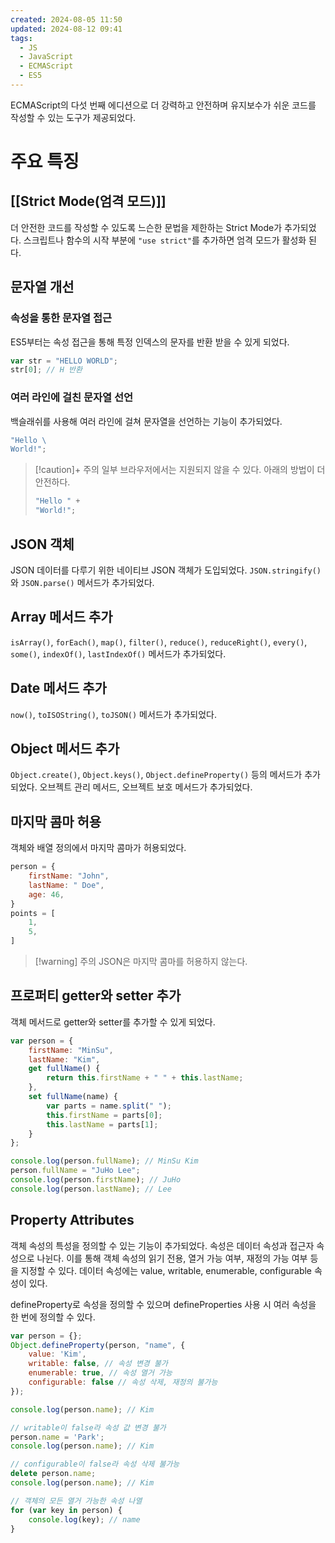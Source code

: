 ```yaml
---
created: 2024-08-05 11:50
updated: 2024-08-12 09:41
tags:
  - JS
  - JavaScript
  - ECMAScript
  - ES5
---
```

ECMAScript의 다섯 번째 에디션으로 더 강력하고 안전하며 유지보수가 쉬운 코드를 작성할 수 있는 도구가 제공되었다.
# 주요 특징
## [[Strict Mode(엄격 모드)]]
더 안전한 코드를 작성할 수 있도록 느슨한 문법을 제한하는 Strict Mode가 추가되었다.
스크립트나 함수의 시작 부분에 `"use strict"`를 추가하면 엄격 모드가 활성화 된다.
## 문자열 개선
### 속성을 통한 문자열 접근
ES5부터는 속성 접근을 통해 특정 인덱스의 문자를 반환 받을 수 있게 되었다.
```js
var str = "HELLO WORLD";
str[0]; // H 반환
```
### 여러 라인에 걸친 문자열 선언
백슬래쉬를 사용해 여러 라인에 걸쳐 문자열을 선언하는 기능이 추가되었다.
```js
"Hello \
World!";
```

> [!caution]+ 주의
> 일부 브라우저에서는 지원되지 않을 수 있다. 아래의 방법이 더 안전하다.
> ```js
> "Hello " +
> "World!";
> ```
## JSON 객체
JSON 데이터를 다루기 위한 네이티브 JSON 객체가 도입되었다.
`JSON.stringify()`와 `JSON.parse()` 메서드가 추가되었다.
## Array 메서드 추가
`isArray()`, `forEach()`, `map()`, `filter()`, `reduce()`, `reduceRight()`, `every()`,  `some()`, `indexOf()`, `lastIndexOf()` 메서드가 추가되었다.
## Date 메서드 추가
`now()`, `toISOString()`, `toJSON()` 메서드가 추가되었다.
## Object 메서드 추가
`Object.create()`, `Object.keys()`, `Object.defineProperty()` 등의 메서드가 추가되었다.
오브젝트 관리 메서드, 오브젝트 보호 메서드가 추가되었다.
## 마지막 콤마 허용
객체와 배열 정의에서 마지막 콤마가 허용되었다.
```js
person = {
	firstName: "John",
	lastName: " Doe",
	age: 46,
}
points = [
	1,
	5,
]
```

> [!warning] 주의
> JSON은 마지막 콤마를 허용하지 않는다.
## 프로퍼티 getter와 setter 추가
객체 메서드로 getter와 setter를 추가할 수 있게 되었다.
```js
var person = {
	firstName: "MinSu",
	lastName: "Kim",
	get fullName() {
		return this.firstName + " " + this.lastName;
	},
	set fullName(name) {
		var parts = name.split(" ");
		this.firstName = parts[0];
		this.lastName = parts[1];
	}
};

console.log(person.fullName); // MinSu Kim
person.fullName = "JuHo Lee";
console.log(person.firstName); // JuHo
console.log(person.lastName); // Lee
```
## Property Attributes
객체 속성의 특성을 정의할 수 있는 기능이 추가되었다.
속성은 데이터 속성과 접근자 속성으로 나뉜다.
이를 통해 객체 속성의 읽기 전용, 열거 가능 여부, 재정의 가능 여부 등을 지정할 수 있다.
데이터 속성에는 value, writable, enumerable, configurable 속성이 있다.

defineProperty로 속성을 정의할 수 있으며 defineProperties 사용 시 여러 속성을 한 번에 정의할 수 있다.
```js
var person = {};
Object.defineProperty(person, "name", {
	value: 'Kim',
	writable: false, // 속성 변경 불가
	enumerable: true, // 속성 열거 가능
	configurable: false // 속성 삭제, 재정의 불가능
});

console.log(person.name); // Kim

// writable이 false라 속성 값 변경 불가
person.name = 'Park';
console.log(person.name); // Kim

// configurable이 false라 속성 삭제 불가능
delete person.name;
console.log(person.name); // Kim

// 객체의 모든 열거 가능한 속성 나열
for (var key in person) {
	console.log(key); // name
}
```